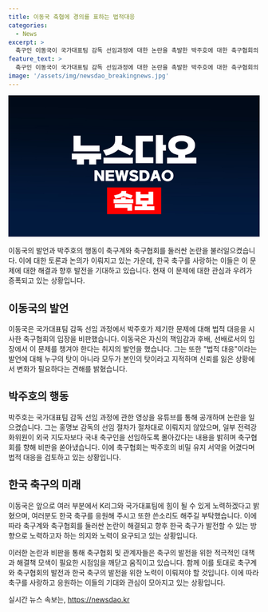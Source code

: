 ```yaml
---
title: 이동국 축협에 경의를 표하는 법적대응
categories:
  - News
excerpt: >
  축구인 이동국이 국가대표팀 감독 선임과정에 대한 논란을 촉발한 박주호에 대한 축구협회의 법적 대응을 비판하며 책임감을 토로했다. 또한 변화가 필요하다는 생각을 밝히고, 앞으로 K리그와 국가대표팀에 노력할 것을 약속하며 응원을 당부했다. 이에 대한 축구 협회의 사면 조치 및 유럽 축구인들의 비판 등도 논의되고 있다.
feature_text: >
  축구인 이동국이 국가대표팀 감독 선임과정에 대한 논란을 촉발한 박주호에 대한 축구협회의 법적 대응을 비판하며 책임감을 토로했다. 또한 변화가 필요하다는 생각을 밝히고, 앞으로 K리그와 국가대표팀에 노력할 것을 약속하며 응원을 당부했다. 이에 대한 축구 협회의 사면 조치 및 유럽 축구인들의 비판 등도 논의되고 있다.
image: '/assets/img/newsdao_breakingnews.jpg'
---
```


<p><img src="/assets/img/newsdao_breakingnews.jpg" alt="implanttips 속보" /></p>

<p>이동국의 발언과 박주호의 행동이 축구계와 축구협회를 둘러싼 논란을 불러일으켰습니다. 이에 대한 토론과 논의가 이뤄지고 있는 가운데, 한국 축구를 사랑하는 이들은 이 문제에 대한 해결과 향후 발전을 기대하고 있습니다. 현재 이 문제에 대한 관심과 우려가 증폭되고 있는 상황입니다. </p>

<h2 data-ke-size="size26">이동국의 발언</h2>

<p>이동국은 국가대표팀 감독 선임 과정에서 박주호가 제기한 문제에 대해 법적 대응을 시사한 축구협회의 입장을 비판했습니다. 이동국은 자신의 책임감과 후배, 선배로서의 입장에서 이 문제를 챙겨야 한다는 취지의 발언을 했습니다. 그는 또한 "법적 대응"이라는 발언에 대해 누구의 탓이 아니라 모두가 본인의 탓이라고 지적하며 신뢰를 잃은 상황에서 변화가 필요하다는 견해를 밝혔습니다.</p>

<h2 data-ke-size="size26">박주호의 행동</h2>

<p>박주호는 국가대표팀 감독 선임 과정에 관한 영상을 유튜브를 통해 공개하며 논란을 일으켰습니다. 그는 홍명보 감독의 선임 절차가 절차대로 이뤄지지 않았으며, 일부 전력강화위원이 외국 지도자보다 국내 축구인을 선임하도록 몰아갔다는 내용을 밝히며 축구협회를 향해 비판을 쏟아냈습니다. 이에 축구협회는 박주호의 비밀 유지 서약을 어겼다며 법적 대응을 검토하고 있는 상황입니다.</p>

<h2 data-ke-size="size26">한국 축구의 미래</h2>

<p>이동국은 앞으로 여러 부분에서 K리그와 국가대표팀에 힘이 될 수 있게 노력하겠다고 밝혔으며, 여러분도 한국 축구를 응원해 주시고 또한 쓴소리도 해주길 부탁했습니다. 이에 따라 축구계와 축구협회를 둘러싼 논란이 해결되고 향후 한국 축구가 발전할 수 있는 방향으로 노력하고자 하는 의지와 노력이 요구되고 있는 상황입니다. </p>

<p>이러한 논란과 비판을 통해 축구협회 및 관계자들은 축구의 발전을 위한 적극적인 대책과 해결책 모색이 필요한 시점임을 깨닫고 움직이고 있습니다. 함께 이를 토대로 축구계와 축구협회의 발전과 한국 축구의 발전을 위한 노력이 이뤄져야 할 것입니다. 이에 따라 축구를 사랑하고 응원하는 이들의 기대와 관심이 모아지고 있는 상황입니다.</p>
실시간 뉴스 속보는, <a href="https://newsdao.kr" rel="dofollow">https://newsdao.kr</a>


